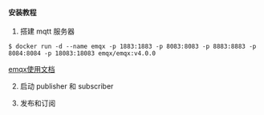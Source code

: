 #### 安装教程

1. 搭建 mqtt 服务器  
```
$ docker run -d --name emqx -p 1883:1883 -p 8083:8083 -p 8883:8883 -p 8084:8084 -p 18083:18083 emqx/emqx:v4.0.0
```
[emqx使用文档](https://docs.emqx.io/broker/v4/cn/)  

2. 启动 publisher 和 subscriber  

3. 发布和订阅